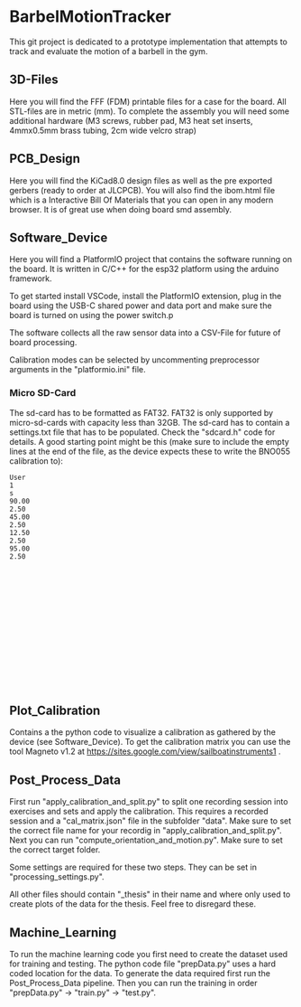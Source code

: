 # BarbelMotionTracker

This git project is dedicated to a prototype implementation that attempts to track and evaluate the motion of a barbell in the gym.

## 3D-Files

Here you will find the FFF (FDM) printable files for a case for the board. All STL-files are in metric (mm). To complete the assembly you will need some additional hardware (M3 screws, rubber pad, M3 heat set inserts, 4mmx0.5mm brass tubing, 2cm wide velcro strap)

## PCB_Design

Here you will find the KiCad8.0 design files as well as the pre exported gerbers (ready to order at JLCPCB). You will also find the ibom.html file which is a Interactive Bill Of Materials that you can open in any modern browser. It is of great use when doing board smd assembly.

## Software_Device

Here you will find a PlatformIO project that contains the software running on the board. It is written in C/C++ for the esp32 platform using the arduino framework.

To get started install VSCode, install the PlatformIO extension, plug in the board using the USB-C shared power and data port and make sure the board is turned on using the power switch.p

The software collects all the raw sensor data into a CSV-File for future of board processing.

Calibration modes can be selected by uncommenting preprocessor arguments in the "platformio.ini" file.

### Micro SD-Card

The sd-card has to be formatted as FAT32. FAT32 is only supported by micro-sd-cards with capacity less than 32GB.
The sd-card has to contain a settings.txt file that has to be populated. Check the "sdcard.h" code for details.
A good starting point might be this (make sure to include the empty lines at the end of the file, as the device expects these to write the BNO055 calibration to):

```
User
1
s
90.00
2.50
45.00
2.50
12.50
2.50
95.00
2.50

















```

## Plot_Calibration

Contains a the python code to visualize a calibration as gathered by the device (see Software_Device).
To get the calibration matrix you can use the tool Magneto v1.2 at https://sites.google.com/view/sailboatinstruments1 .


## Post_Process_Data

First run "apply_calibration_and_split.py" to split one recording session into exercises and sets and apply the calibration. This requires a recorded session and a "cal_matrix.json" file in the subfolder "data". Make sure to set the correct file name for your recordig in "apply_calibration_and_split.py".
Next you can run "compute_orientation_and_motion.py". Make sure to set the correct target folder.

Some settings are required for these two steps. They can be set in "processing_settings.py".

All other files should contain "_thesis" in their name and where only used to create plots of the data for the thesis. Feel free to disregard these.

## Machine_Learning
To run the machine learning code you first need to create the dataset used for training and testing. The python code file "prepData.py" uses a hard coded location for the data. To generate the data required first run the Post_Process_Data pipeline. Then you can run the training in order "prepData.py" -> "train.py" -> "test.py".
